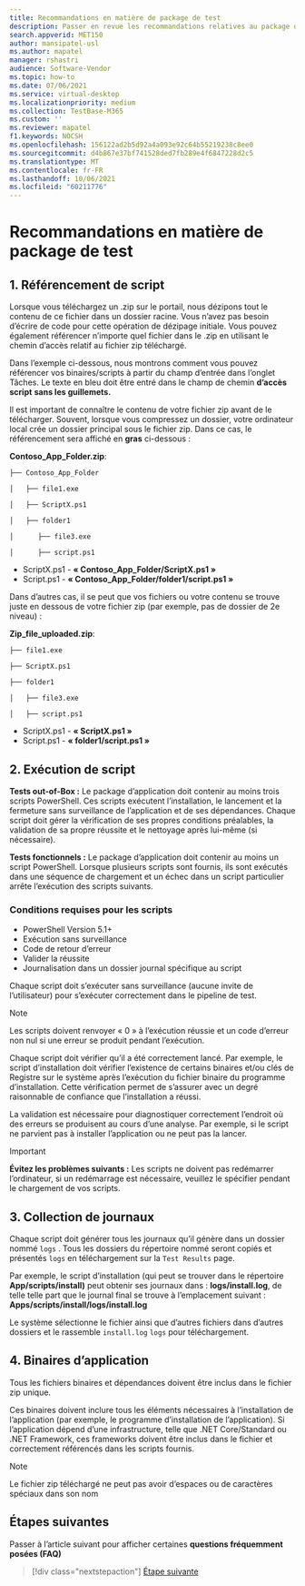 ```yaml
---
title: Recommandations en matière de package de test
description: Passer en revue les recommandations relatives au package de test
search.appverid: MET150
author: mansipatel-usl
ms.author: mapatel
manager: rshastri
audience: Software-Vendor
ms.topic: how-to
ms.date: 07/06/2021
ms.service: virtual-desktop
ms.localizationpriority: medium
ms.collection: TestBase-M365
ms.custom: ''
ms.reviewer: mapatel
f1.keywords: NOCSH
ms.openlocfilehash: 156122ad2b5d92a4a093e92c64b55219238c8ee0
ms.sourcegitcommit: d4b867e37bf741528ded7fb289e4f6847228d2c5
ms.translationtype: MT
ms.contentlocale: fr-FR
ms.lasthandoff: 10/06/2021
ms.locfileid: "60211776"
---
```

# <a name="test-package-guidelines"></a>Recommandations en matière de package de test

## <a name="1-script-referencing"></a>1. Référencement de script

Lorsque vous téléchargez un .zip sur le portail, nous dézipons tout le contenu de ce fichier dans un dossier racine. Vous n’avez pas besoin d’écrire de code pour cette opération de dézipage initiale. Vous pouvez également référencer n’importe quel fichier dans le .zip en utilisant le chemin d’accès relatif au fichier zip téléchargé.

Dans l’exemple ci-dessous, nous montrons comment vous pouvez référencer vos binaires/scripts à partir du champ d’entrée dans l’onglet Tâches. Le texte en bleu doit être entré dans le champ de chemin **d’accès script** **sans les guillemets.**

Il est important de connaître le contenu de votre fichier zip avant de le télécharger. Souvent, lorsque vous compressez un dossier, votre ordinateur local crée un dossier principal sous le fichier zip. Dans ce cas, le référencement sera affiché en **gras** ci-dessous :

**Contoso_App_Folder.zip**:

```console
├── Contoso_App_Folder

│   ├── file1.exe

│   ├── ScriptX.ps1

│   ├── folder1

│      ├── file3.exe

│      ├── script.ps1
```

- ScriptX.ps1 - **« Contoso_App_Folder/ScriptX.ps1 »**
- Script.ps1 - **« Contoso_App_Folder/folder1/script.ps1 »**

Dans d’autres cas, il se peut que vos fichiers ou votre contenu se trouve juste en dessous de votre fichier zip (par exemple, pas de dossier de 2e niveau) :

**Zip_file_uploaded.zip**:

```console
├── file1.exe

├── ScriptX.ps1

├── folder1

│   ├── file3.exe

│   ├── script.ps1
```

- ScriptX.ps1 - **« ScriptX.ps1 »**
- Script.ps1 - **« folder1/script.ps1 »**

## <a name="2-script-execution"></a>2. Exécution de script

**Tests out-of-Box :** Le package d’application doit contenir au moins trois scripts PowerShell. Ces scripts exécutent l’installation, le lancement et la fermeture sans surveillance de l’application et de ses dépendances. Chaque script doit gérer la vérification de ses propres conditions préalables, la validation de sa propre réussite et le nettoyage après lui-même (si nécessaire).

**Tests fonctionnels :** Le package d’application doit contenir au moins un script PowerShell. Lorsque plusieurs scripts sont fournis, ils sont exécutés dans une séquence de chargement et un échec dans un script particulier arrête l’exécution des scripts suivants.

### <a name="script-requirements"></a>Conditions requises pour les scripts

- PowerShell Version 5.1+
- Exécution sans surveillance
- Code de retour d’erreur
- Valider la réussite
- Journalisation dans un dossier journal spécifique au script

Chaque script doit s’exécuter sans surveillance (aucune invite de l’utilisateur) pour s’exécuter correctement dans le pipeline de test.

> [!NOTE]
> Les scripts doivent renvoyer « 0 » à l’exécution réussie et un code d’erreur non nul si une erreur se produit pendant l’exécution.

Chaque script doit vérifier qu’il a été correctement lancé. Par exemple, le script d’installation doit vérifier l’existence de certains binaires et/ou clés de Registre sur le système après l’exécution du fichier binaire du programme d’installation. Cette vérification permet de s’assurer avec un degré raisonnable de confiance que l’installation a réussi.

La validation est nécessaire pour diagnostiquer correctement l’endroit où des erreurs se produisent au cours d’une analyse. Par exemple, si le script ne parvient pas à installer l’application ou ne peut pas la lancer.

> [!IMPORTANT]
> **Évitez les problèmes suivants :** Les scripts ne doivent pas redémarrer l’ordinateur, si un redémarrage est nécessaire, veuillez le spécifier pendant le chargement de vos scripts.

## <a name="3-log-collection"></a>3. Collection de journaux

Chaque script doit générer tous les journaux qu’il génère dans un dossier nommé `logs` . Tous les dossiers du répertoire nommé seront copiés et présentés `logs` en téléchargement sur la `Test Results` page.

Par exemple, le script d’installation (qui peut se trouver dans le répertoire **App/scripts/install)** peut obtenir ses journaux dans : **logs/install.log**, de telle telle part que le journal final se trouve à l’emplacement suivant : **Apps/scripts/install/logs/install.log**

Le système sélectionne le fichier ainsi que d’autres fichiers dans d’autres dossiers et le rassemble `install.log` `logs` pour téléchargement.

## <a name="4-application-binaries"></a>4. Binaires d’application

Tous les fichiers binaires et dépendances doivent être inclus dans le fichier zip unique.

Ces binaires doivent inclure tous les éléments nécessaires à l’installation de l’application (par exemple, le programme d’installation de l’application). Si l’application dépend d’une infrastructure, telle que .NET Core/Standard ou .NET Framework, ces frameworks doivent être inclus dans le fichier et correctement référencés dans les scripts fournis.

> [!NOTE]
> Le fichier zip téléchargé ne peut pas avoir d’espaces ou de caractères spéciaux dans son nom

## <a name="next-steps"></a>Étapes suivantes

Passer à l’article suivant pour afficher certaines **questions fréquemment posées (FAQ)**
> [!div class="nextstepaction"]
> [Étape suivante](faq.md)

